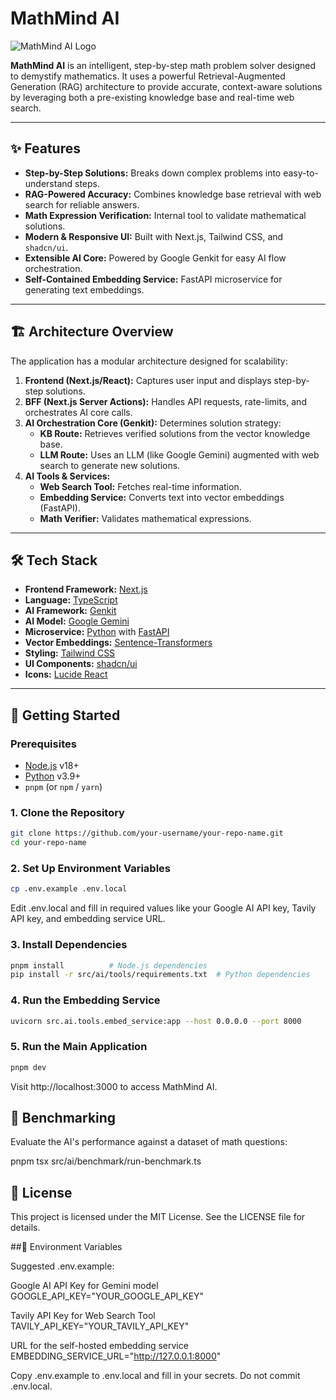 # MathMind AI

![MathMind AI Logo](https://raw.githubusercontent.com/your-username/your-repo/main/public/logo.svg) <!-- Replace with your actual logo path if you have one -->

**MathMind AI** is an intelligent, step-by-step math problem solver designed to demystify mathematics. It uses a powerful Retrieval-Augmented Generation (RAG) architecture to provide accurate, context-aware solutions by leveraging both a pre-existing knowledge base and real-time web search.

---

## ✨ Features

- **Step-by-Step Solutions:** Breaks down complex problems into easy-to-understand steps.
- **RAG-Powered Accuracy:** Combines knowledge base retrieval with web search for reliable answers.
- **Math Expression Verification:** Internal tool to validate mathematical solutions.
- **Modern & Responsive UI:** Built with Next.js, Tailwind CSS, and `shadcn/ui`.
- **Extensible AI Core:** Powered by Google Genkit for easy AI flow orchestration.
- **Self-Contained Embedding Service:** FastAPI microservice for generating text embeddings.

---

## 🏗️ Architecture Overview

The application has a modular architecture designed for scalability:

1. **Frontend (Next.js/React):** Captures user input and displays step-by-step solutions.
2. **BFF (Next.js Server Actions):** Handles API requests, rate-limits, and orchestrates AI core calls.
3. **AI Orchestration Core (Genkit):** Determines solution strategy:
    - **KB Route:** Retrieves verified solutions from the vector knowledge base.
    - **LLM Route:** Uses an LLM (like Google Gemini) augmented with web search to generate new solutions.
4. **AI Tools & Services:**
    - **Web Search Tool:** Fetches real-time information.
    - **Embedding Service:** Converts text into vector embeddings (FastAPI).
    - **Math Verifier:** Validates mathematical expressions.

---

## 🛠️ Tech Stack

- **Frontend Framework:** [Next.js](https://nextjs.org/)
- **Language:** [TypeScript](https://www.typescriptlang.org/)
- **AI Framework:** [Genkit](https://firebase.google.com/docs/genkit)
- **AI Model:** [Google Gemini](https://ai.google.dev/)
- **Microservice:** [Python](https://www.python.org/) with [FastAPI](https://fastapi.tiangolo.com/)
- **Vector Embeddings:** [Sentence-Transformers](https://www.sbert.net/)
- **Styling:** [Tailwind CSS](https://tailwindcss.com/)
- **UI Components:** [shadcn/ui](https://ui.shadcn.com/)
- **Icons:** [Lucide React](https://lucide.dev/)

---

## 🚀 Getting Started

### Prerequisites

- [Node.js](https://nodejs.org/en) v18+
- [Python](https://www.python.org/downloads/) v3.9+
- `pnpm` (or `npm` / `yarn`)

### 1. Clone the Repository

```bash
git clone https://github.com/your-username/your-repo-name.git
cd your-repo-name
 ```

### 2. Set Up Environment Variables

```bash
cp .env.example .env.local
```

Edit .env.local and fill in required values like your Google AI API key, Tavily API key, and embedding service URL.

 ### 3. Install Dependencies

 ``` bash
pnpm install          # Node.js dependencies
pip install -r src/ai/tools/requirements.txt  # Python dependencies
 ```

### 4. Run the Embedding Service

 ``` bash
uvicorn src.ai.tools.embed_service:app --host 0.0.0.0 --port 8000
 ```

### 5. Run the Main Application

 ``` bash
pnpm dev
 ```

Visit http://localhost:3000
 to access MathMind AI.

## 🔬 Benchmarking

Evaluate the AI's performance against a dataset of math questions:

pnpm tsx src/ai/benchmark/run-benchmark.ts

## 📄 License

This project is licensed under the MIT License. See the LICENSE
 file for details.

##🔧 Environment Variables

Suggested .env.example:

Google AI API Key for Gemini model
GOOGLE_API_KEY="YOUR_GOOGLE_API_KEY"

Tavily API Key for Web Search Tool
TAVILY_API_KEY="YOUR_TAVILY_API_KEY"

URL for the self-hosted embedding service
EMBEDDING_SERVICE_URL="http://127.0.0.1:8000"


Copy .env.example to .env.local and fill in your secrets. Do not commit .env.local.

